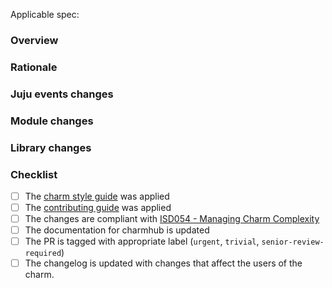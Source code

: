 Applicable spec: <link>

### Overview

<!-- A high level overview of the change -->

### Rationale

<!-- The reason the change is needed -->

### Juju events changes

<!-- Any changes to the juju events being observed (newly added, significantly modified or deleted) -->

### Module changes

<!-- Any high level changes to modules and why (Service, Observer, helper) -->

### Library changes

<!-- Any changes to charm libraries -->

### Checklist

- [ ] The [charm style guide](https://juju.is/docs/sdk/styleguide) was applied
- [ ] The [contributing guide](https://github.com/canonical/is-charms-contributing-guide) was applied
- [ ] The changes are compliant with [ISD054 - Managing Charm Complexity](https://discourse.charmhub.io/t/specification-isd014-managing-charm-complexity/11619)
- [ ] The documentation for charmhub is updated
- [ ] The PR is tagged with appropriate label (`urgent`, `trivial`, `senior-review-required`)
- [ ] The changelog is updated with changes that affect the users of the charm.

<!-- Explanation for any unchecked items above -->